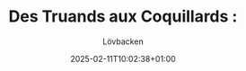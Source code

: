 ---
title: "Des Truands aux Coquillards : "
date: '2025-02-11T10:02:38+01:00'
author: "Lövbacken"
description: ""
---